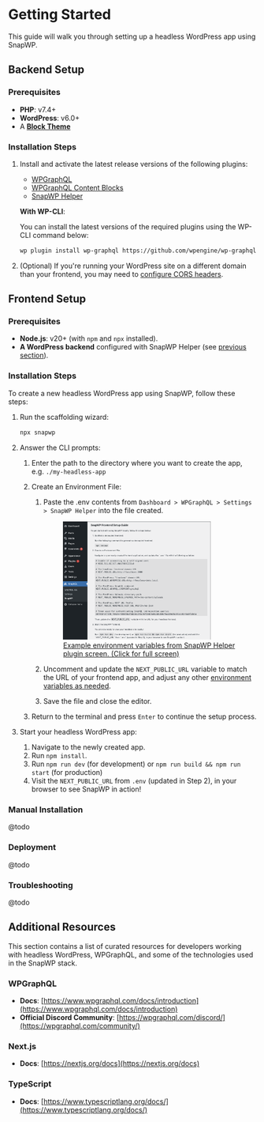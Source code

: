 # Getting Started

This guide will walk you through setting up a headless WordPress app using SnapWP.

## Backend Setup

### Prerequisites

-   **PHP**: v7.4+
-   **WordPress**: v6.0+
-   A **[Block Theme](https://wordpress.org/documentation/article/block-themes/)**

### Installation Steps

1. Install and activate the latest release versions of the following plugins:

    - [WPGraphQL](https://wordpress.org/plugins/wp-graphql/)
    - [WPGraphQL Content Blocks](https://github.com/wpengine/wp-graphql-content-blocks/releases/latest)
    - [SnapWP Helper](https://github.com/rtCamp/snapwp-helper/releases/latest)

    **With WP-CLI**:

    You can install the latest versions of the required plugins using the WP-CLI command below:

    ```bash
    wp plugin install wp-graphql https://github.com/wpengine/wp-graphql-content-blocks/releases/latest/download/wp-graphql-content-blocks.zip https://github.com/rtCamp/snapwp-helper/releases/latest/download/snapwp-helper.zip --activate
    ```

2. (Optional) If you're running your WordPress site on a different domain than your frontend, you may need to [configure CORS headers](./cors.md).

## Frontend Setup

### Prerequisites

-   **Node.js**: v20+ (with `npm` and `npx` installed).
-   **A WordPress backend** configured with SnapWP Helper (see [previous section](#backend-setup)).

### Installation Steps

To create a new headless WordPress app using SnapWP, follow these steps:

1. Run the scaffolding wizard:

    ```bash
    npx snapwp
    ```

2. Answer the CLI prompts:

    1. Enter the path to the directory where you want to create the app, e.g. `./my-headless-app`
    2. Create an Environment File:

        1. Paste the .env contents from `Dashboard > WPGraphQL > Settings > SnapWP Helper` into the file created.

            <a href="./images/snapwp-helper-env.png">
              <figure>
                <!--@todo: link to snapwp-helper repo for image-->
                <img src="./images/snapwp-helper-env.png" alt="Example environment variables from SnapWP Helper plugin screen." style="width: 300px;" />
                <br />
                <figcaption> Example environment variables from SnapWP Helper plugin screen. (Click for full screen)</figcaption>
              </figure>
            </a>

        2. Uncomment and update the `NEXT_PUBLIC_URL` variable to match the URL of your frontend app, and adjust any other [environment variables as needed](./config-api.md#environment-variables).
        3. Save the file and close the editor.

    3. Return to the terminal and press `Enter` to continue the setup process.

3. Start your headless WordPress app:
    1. Navigate to the newly created app.
    2. Run `npm install`.
    3. Run `npm run dev` (for development) or `npm run build && npm run start` (for production)
    4. Visit the `NEXT_PUBLIC_URL` from `.env` (updated in Step 2), in your browser to see SnapWP in action!

### Manual Installation

@todo

### Deployment

@todo

### Troubleshooting

@todo

## Additional Resources

This section contains a list of curated resources for developers working with headless WordPress, WPGraphQL, and some of the technologies used in the SnapWP stack.

### WPGraphQL

-   **Docs**: [https://www.wpgraphql.com/docs/introduction](https://www.wpgraphql.com/docs/introduction)
-   **Official Discord Community**: [https://wpgraphql.com/discord/](https://wpgraphql.com/community/)

### Next.js

-   **Docs**: [https://nextjs.org/docs](https://nextjs.org/docs)

### TypeScript

-   **Docs**: [https://www.typescriptlang.org/docs/](https://www.typescriptlang.org/docs/)

